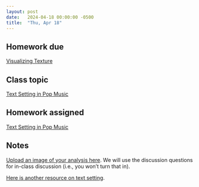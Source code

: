 ```yaml
---
layout: post
date:   2024-04-18 00:00:00 -0500
title:  "Thu, Apr 18"
---
```


## Homework due

[Visualizing Texture](https://viva.pressbooks.pub/openmusictheory/chapter/texture-in-pop-music#assignments)

## Class topic

[Text Setting in Pop Music](https://pressbooks.macalester.digital/multimodalmusicianship/chapter/text-setting/)

## Homework assigned

[Text Setting in Pop Music](https://viva.pressbooks.pub/app/uploads/sites/12/2024/01/WK-text-setting.pdf)

## Notes

[Upload an image of your analysis here](https://gmuedu-my.sharepoint.com/:f:/g/personal/mlavengo_gmu_edu/EjtuCHkVt-5Eq1xx1VdLxCoBUJm0TTi4m8UCqNa1QpQQMw). We will use the discussion questions for in-class discussion (i.e., you won’t turn that in).

[Here is another resource on text setting](https://martiandances.com/text/).